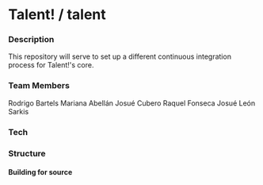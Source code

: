 # Talent! / talent

### Description

This repository will serve to set up a different continuous integration process for Talent!'s core.

### Team Members

Rodrigo Bartels
Mariana Abellán
Josué Cubero
Raquel Fonseca
Josué León Sarkis
### Tech


### Structure


#### Building for source
